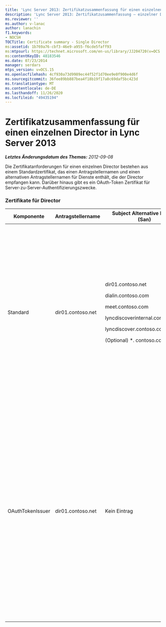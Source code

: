 ```yaml
---
title: 'Lync Server 2013: Zertifikatzusammenfassung für einen einzelnen Director'
description: 'Lync Server 2013: Zertifikatzusammenfassung – einzelner Director'
ms.reviewer: ''
ms.author: v-lanac
author: lanachin
f1.keywords:
- NOCSH
TOCTitle: Certificate summary - Single Director
ms:assetid: 1b769a76-cbf3-46e9-a955-f6cde5faff93
ms:mtpsurl: https://technet.microsoft.com/en-us/library/JJ204720(v=OCS.15)
ms:contentKeyID: 48183546
ms.date: 07/23/2014
manager: serdars
mtps_version: v=OCS.15
ms.openlocfilehash: 4cf930a73d9989ec44f52f1d70ee9e0f900e4d6f
ms.sourcegitcommit: 36fee89bb887bea4f18b19f17a8c69daf5bc423d
ms.translationtype: MT
ms.contentlocale: de-DE
ms.lasthandoff: 11/26/2020
ms.locfileid: "49435194"
---
```

# <a name="certificate-summary---single-director-in-lync-server-2013"></a>Zertifikatzusammenfassung für einen einzelnen Director in Lync Server 2013

<div data-xmlns="http://www.w3.org/1999/xhtml">

<div class="topic" data-xmlns="http://www.w3.org/1999/xhtml" data-msxsl="urn:schemas-microsoft-com:xslt" data-cs="https://msdn.microsoft.com/">

<div data-asp="https://msdn2.microsoft.com/asp">



</div>

<div id="mainSection">

<div id="mainBody">

<span> </span>

_**Letztes Änderungsdatum des Themas:** 2012-09-08_

Die Zertifikatanforderungen für einen einzelnen Director bestehen aus einem Standardzertifikat, das einen Antragstellernamen und einen alternativen Antragstellernamen für Dienste enthält, die der Director empfangen kann. Darüber hinaus gibt es ein OAuth-Token Zertifikat für Server-zu-Server-Authentifizierungszwecke.

### <a name="certificates-for-director"></a>Zertifikate für Director

<table>
<colgroup>
<col style="width: 25%" />
<col style="width: 25%" />
<col style="width: 25%" />
<col style="width: 25%" />
</colgroup>
<thead>
<tr class="header">
<th>Komponente</th>
<th>Antragstellername</th>
<th>Subject Alternative Names (San)</th>
<th>Kommentare</th>
</tr>
</thead>
<tbody>
<tr class="odd">
<td><p>Standard</p></td>
<td><p>dir01.contoso.net</p></td>
<td><p>dir01.contoso.net</p>
<p>dialin.contoso.com</p>
<p>meet.contoso.com</p>
<p>lyncdiscoverinternal.contoso.com</p>
<p>lyncdiscover.contoso.com</p>
<p>(Optional) *. contoso.com</p></td>
<td><p>Director-Zertifikate können entweder von einer intern verwalteten Zertifizierungsstelle (Certification Authority, ca) oder von einer öffentlichen Zertifizierungsstelle angefordert werden.</p>
<p>Der Director antwortet auf Anforderungen vom Reverse-Proxy im Umkreis oder vom Edgeserver. Interne Clients verwenden den Director nicht.</p>
<p>Oder ein Platzhaltereintrag für die einfachen URLs</p></td>
</tr>
<tr class="even">
<td><p>OAuthTokenIssuer</p></td>
<td><p>dir01.contoso.net</p></td>
<td><p>Kein Eintrag</p></td>
<td><div>

> [!IMPORTANT]  
> Beachten Sie, dass die minimale Schlüssellänge 1024 ist, aber möglicherweise eine Warnung angezeigt wird, dass die empfohlene Mindestlänge von 2048 Bits beträgt.


</div>
<p>Das OAuthTokenIssuer-Zertifikat ist ein Single-Purpose-Zertifikat zum Zweck der Authentifizierung von Servern in einer großen Umgebung und kann von einer internen Zertifizierungsstelle oder von einer öffentlichen Zertifizierungsstelle angefordert werden. Das Zertifikat ist erforderlich.</p></td>
</tr>
</tbody>
</table>


</div>

<span> </span>

</div>

</div>

</div>

